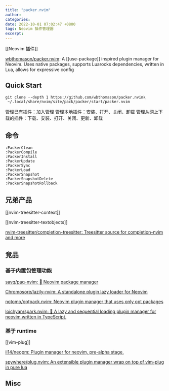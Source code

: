 ```yaml
---
title: "packer.nvim"
author: 
categories: 
date: 2022-10-01 07:02:47 +0800
tags: Neovim 插件管理器
excerpt: 
---
```


[[Neovim 插件]]

[wbthomason/packer.nvim](https://github.com/wbthomason/packer.nvim): A [[use-package]] inspired plugin manager for Neovim. Uses native packages, supports Luarocks dependencies, written in Lua, allows for expressive config


## Quick Start

```shell
git clone --depth 1 https://github.com/wbthomason/packer.nvim\
 ~/.local/share/nvim/site/pack/packer/start/packer.nvim
```



管理已有插件：加入管理
管理本地插件：安装、打开、关闭、卸载
管理从网上下载的插件：下载、安装、打开、关闭、更新、卸载

## 命令


```vimscript
:PackerClean
:PackerCompile
:PackerInstall
:PackerUpdate
:PackerSync
:PackerLoad
:PackerSnapshot
:PackerSnapshotDelete
:PackerSnapshotRollback
```



## 兄弟产品


[[nvim-treesitter-context]]

[[nvim-treesitter-textobjects]]


[nvim-treesitter/completion-treesitter: Treesitter source for completion-nvim and more](https://github.com/nvim-treesitter/completion-treesitter)




## 竞品

### 基于内置包管理功能

[savq/paq-nvim: 🌚 Neovim package manager](https://github.com/savq/paq-nvim)

[Chromosore/lazily-nvim: A standalone plugin lazy loader for Neovim](https://github.com/Chromosore/lazily-nvim)


[notomo/optpack.nvim: Neovim plugin manager that uses only opt packages](https://github.com/notomo/optpack.nvim)

[loichyan/spark.nvim: 🌟 A lazy and sequential loading plugin manager for neovim written in TypeScript.](https://github.com/loichyan/spark.nvim)

### 基于 runtime

[[vim-plug]]

[ii14/neopm: Plugin manager for neovim, pre-alpha stage.](https://github.com/ii14/neopm)

[spywhere/plug.nvim: An extensible plugin manager wrap on top of vim-plug in pure lua](https://github.com/spywhere/plug.nvim)

## Misc



